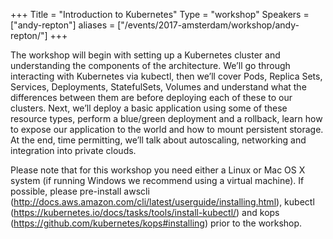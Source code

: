 +++
Title = "Introduction to Kubernetes"
Type = "workshop"
Speakers = ["andy-repton"]
aliases = ["/events/2017-amsterdam/workshop/andy-repton/"]
+++

The workshop will begin with setting up a Kubernetes cluster and understanding the components of the architecture. We’ll go through interacting with Kubernetes via kubectl, then we’ll cover Pods, Replica Sets, Services, Deployments, StatefulSets, Volumes and understand what the differences between them are before deploying each of these to our clusters. Next, we’ll deploy a basic application using some of these resource types, perform a blue/green deployment and a rollback, learn how to expose our application to the world and how to mount persistent storage. At the end, time permitting, we’ll talk about autoscaling, networking and integration into private clouds.

Please note that for this workshop you need either a Linux or Mac OS X system (if running Windows we recommend using a virtual machine). If possible, please pre-install awscli (http://docs.aws.amazon.com/cli/latest/userguide/installing.html), kubectl (https://kubernetes.io/docs/tasks/tools/install-kubectl/) and kops (https://github.com/kubernetes/kops#installing) prior to the workshop.
